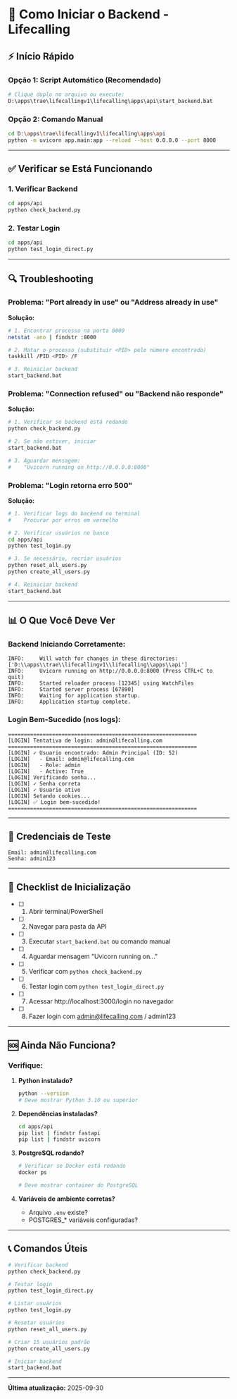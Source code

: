 # 🚀 Como Iniciar o Backend - Lifecalling

## ⚡ Início Rápido

### Opção 1: Script Automático (Recomendado)

```bash
# Clique duplo no arquivo ou execute:
D:\apps\trae\lifecallingv1\lifecalling\apps\api\start_backend.bat
```

### Opção 2: Comando Manual

```bash
cd D:\apps\trae\lifecallingv1\lifecalling\apps\api
python -m uvicorn app.main:app --reload --host 0.0.0.0 --port 8000
```

---

## ✅ Verificar se Está Funcionando

### 1. Verificar Backend
```bash
cd apps/api
python check_backend.py
```

### 2. Testar Login
```bash
cd apps/api
python test_login_direct.py
```

---

## 🔍 Troubleshooting

### Problema: "Port already in use" ou "Address already in use"

**Solução:**

```bash
# 1. Encontrar processo na porta 8000
netstat -ano | findstr :8000

# 2. Matar o processo (substituir <PID> pelo número encontrado)
taskkill /PID <PID> /F

# 3. Reiniciar backend
start_backend.bat
```

### Problema: "Connection refused" ou "Backend não responde"

**Solução:**

```bash
# 1. Verificar se backend está rodando
python check_backend.py

# 2. Se não estiver, iniciar
start_backend.bat

# 3. Aguardar mensagem:
#    "Uvicorn running on http://0.0.0.0:8000"
```

### Problema: "Login retorna erro 500"

**Solução:**

```bash
# 1. Verificar logs do backend no terminal
#    Procurar por erros em vermelho

# 2. Verificar usuários no banco
cd apps/api
python test_login.py

# 3. Se necessário, recriar usuários
python reset_all_users.py
python create_all_users.py

# 4. Reiniciar backend
start_backend.bat
```

---

## 📊 O Que Você Deve Ver

### Backend Iniciando Corretamente:
```
INFO:     Will watch for changes in these directories: ['D:\\apps\\trae\\lifecallingv1\\lifecalling\\apps\\api']
INFO:     Uvicorn running on http://0.0.0.0:8000 (Press CTRL+C to quit)
INFO:     Started reloader process [12345] using WatchFiles
INFO:     Started server process [67890]
INFO:     Waiting for application startup.
INFO:     Application startup complete.
```

### Login Bem-Sucedido (nos logs):
```
============================================================
[LOGIN] Tentativa de login: admin@lifecalling.com
============================================================
[LOGIN] ✓ Usuario encontrado: Admin Principal (ID: 52)
[LOGIN]   - Email: admin@lifecalling.com
[LOGIN]   - Role: admin
[LOGIN]   - Active: True
[LOGIN] Verificando senha...
[LOGIN] ✓ Senha correta
[LOGIN] ✓ Usuario ativo
[LOGIN] Setando cookies...
[LOGIN] ✅ Login bem-sucedido!
============================================================
```

---

## 🔑 Credenciais de Teste

```
Email: admin@lifecalling.com
Senha: admin123
```

---

## 📝 Checklist de Inicialização

- [ ] 1. Abrir terminal/PowerShell
- [ ] 2. Navegar para pasta da API
- [ ] 3. Executar `start_backend.bat` ou comando manual
- [ ] 4. Aguardar mensagem "Uvicorn running on..."
- [ ] 5. Verificar com `python check_backend.py`
- [ ] 6. Testar login com `python test_login_direct.py`
- [ ] 7. Acessar http://localhost:3000/login no navegador
- [ ] 8. Fazer login com admin@lifecalling.com / admin123

---

## 🆘 Ainda Não Funciona?

### Verifique:

1. **Python instalado?**
   ```bash
   python --version
   # Deve mostrar Python 3.10 ou superior
   ```

2. **Dependências instaladas?**
   ```bash
   cd apps/api
   pip list | findstr fastapi
   pip list | findstr uvicorn
   ```

3. **PostgreSQL rodando?**
   ```bash
   # Verificar se Docker está rodando
   docker ps

   # Deve mostrar container do PostgreSQL
   ```

4. **Variáveis de ambiente corretas?**
   - Arquivo `.env` existe?
   - POSTGRES_* variáveis configuradas?

---

## 📞 Comandos Úteis

```bash
# Verificar backend
python check_backend.py

# Testar login
python test_login_direct.py

# Listar usuários
python test_login.py

# Resetar usuários
python reset_all_users.py

# Criar 15 usuários padrão
python create_all_users.py

# Iniciar backend
start_backend.bat
```

---

**Última atualização:** 2025-09-30
